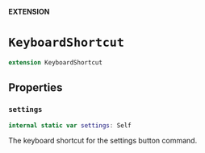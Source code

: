 **EXTENSION**

# `KeyboardShortcut`
```swift
extension KeyboardShortcut
```

## Properties
### `settings`

```swift
internal static var settings: Self
```

The keyboard shortcut for the settings button command.
